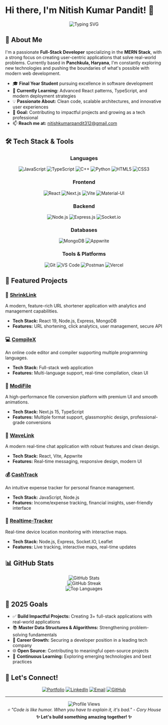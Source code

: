 # Hi there, I'm Nitish Kumar Pandit! 👋

<div align="center">
  <img src="https://readme-typing-svg.herokuapp.com?font=Fira+Code&pause=1000&color=00D9FF&center=true&vCenter=true&width=435&lines=Full-Stack+Developer;MERN+Stack+Enthusiast;Problem+Solver;Always+Learning" alt="Typing SVG" />
</div>

## 🚀 About Me

I'm a passionate **Full-Stack Developer** specializing in the **MERN Stack**, with a strong focus on creating user-centric applications that solve real-world problems. Currently based in **Panchkula, Haryana**, I'm constantly exploring new technologies and pushing the boundaries of what's possible with modern web development.

- 🎓 **Final Year Student** pursuing excellence in software development
- 🌱 **Currently Learning:** Advanced React patterns, TypeScript, and modern deployment strategies
- 💡 **Passionate About:** Clean code, scalable architectures, and innovative user experiences
- 🎯 **Goal:** Contributing to impactful projects and growing as a tech professional
- 📫 **Reach me at:** nitishkumarpandit312@gmail.com

## 🛠️ Tech Stack & Tools

<div align="center">

### Languages
![JavaScript](https://img.shields.io/badge/JavaScript-F7DF1E?style=for-the-badge&logo=javascript&logoColor=black)
![TypeScript](https://img.shields.io/badge/TypeScript-007ACC?style=for-the-badge&logo=typescript&logoColor=white)
![C++](https://img.shields.io/badge/C++-00599C?style=for-the-badge&logo=c%2B%2B&logoColor=white)
![Python](https://img.shields.io/badge/Python-3776AB?style=for-the-badge&logo=python&logoColor=white)
![HTML5](https://img.shields.io/badge/HTML5-E34F26?style=for-the-badge&logo=html5&logoColor=white)
![CSS3](https://img.shields.io/badge/CSS3-1572B6?style=for-the-badge&logo=css3&logoColor=white)

### Frontend
![React](https://img.shields.io/badge/React-20232A?style=for-the-badge&logo=react&logoColor=61DAFB)
![Next.js](https://img.shields.io/badge/Next.js-000000?style=for-the-badge&logo=next.js&logoColor=white)
![Vite](https://img.shields.io/badge/Vite-646CFF?style=for-the-badge&logo=vite&logoColor=white)
![Material-UI](https://img.shields.io/badge/Material--UI-0081CB?style=for-the-badge&logo=material-ui&logoColor=white)

### Backend
![Node.js](https://img.shields.io/badge/Node.js-43853D?style=for-the-badge&logo=node.js&logoColor=white)
![Express.js](https://img.shields.io/badge/Express.js-404D59?style=for-the-badge&logo=express&logoColor=white)
![Socket.io](https://img.shields.io/badge/Socket.io-black?style=for-the-badge&logo=socket.io&badgeColor=010101)

### Databases
![MongoDB](https://img.shields.io/badge/MongoDB-4EA94B?style=for-the-badge&logo=mongodb&logoColor=white)
![Appwrite](https://img.shields.io/badge/Appwrite-F02E65?style=for-the-badge&logo=appwrite&logoColor=white)

### Tools & Platforms
![Git](https://img.shields.io/badge/Git-F05032?style=for-the-badge&logo=git&logoColor=white)
![VS Code](https://img.shields.io/badge/VS_Code-0078D4?style=for-the-badge&logo=visual%20studio%20code&logoColor=white)
![Postman](https://img.shields.io/badge/Postman-FF6C37?style=for-the-badge&logo=postman&logoColor=white)
![Vercel](https://img.shields.io/badge/Vercel-000000?style=for-the-badge&logo=vercel&logoColor=white)

</div>

## 🌟 Featured Projects

### 🔗 [ShrinkLink](https://github.com/Nitish-Kumar-Pandit/ShrinkLink)
A modern, feature-rich URL shortener application with analytics and management capabilities.
- **Tech Stack:** React 19, Node.js, Express, MongoDB
- **Features:** URL shortening, click analytics, user management, secure API

### 💻 [CompileX](https://github.com/Nitish-Kumar-Pandit/CompileX) 
An online code editor and compiler supporting multiple programming languages.
- **Tech Stack:** Full-stack web application
- **Features:** Multi-language support, real-time compilation, clean UI

### 📁 [ModiFile](https://github.com/Nitish-Kumar-Pandit/ModiFile)
A high-performance file conversion platform with premium UI and smooth animations.
- **Tech Stack:** Next.js 15, TypeScript
- **Features:** Multiple format support, glassmorphic design, professional-grade conversions

### 💬 [WaveLink](https://github.com/Nitish-Kumar-Pandit/WaveLink)
A modern real-time chat application with robust features and clean design.
- **Tech Stack:** React, Vite, Appwrite
- **Features:** Real-time messaging, responsive design, modern UI

### 💰 [CashTrack](https://github.com/Nitish-Kumar-Pandit/CashTrack)
An intuitive expense tracker for personal finance management.
- **Tech Stack:** JavaScript, Node.js
- **Features:** Income/expense tracking, financial insights, user-friendly interface

### 📍 [Realtime-Tracker](https://github.com/Nitish-Kumar-Pandit/Realtime-Tracker)
Real-time device location monitoring with interactive maps.
- **Tech Stack:** Node.js, Express, Socket.IO, Leaflet
- **Features:** Live tracking, interactive maps, real-time updates

## 📊 GitHub Stats

<div align="center">
  <img src="https://github-readme-stats.vercel.app/api?username=Nitish-Kumar-Pandit&show_icons=true&theme=tokyonight&hide_border=true&count_private=true" alt="GitHub Stats" />
</div>

<div align="center">
  <img src="https://github-readme-streak-stats.herokuapp.com/?user=Nitish-Kumar-Pandit&theme=tokyonight&hide_border=true" alt="GitHub Streak" />
</div>

<div align="center">
  <img src="https://github-readme-stats.vercel.app/api/top-langs/?username=Nitish-Kumar-Pandit&layout=compact&theme=tokyonight&hide_border=true" alt="Top Languages" />
</div>

## 🎯 2025 Goals

- ✅ **Build Impactful Projects:** Creating 3+ full-stack applications with real-world applications
- 📚 **Master Data Structures & Algorithms:** Strengthening problem-solving fundamentals
- 🚀 **Career Growth:** Securing a developer position in a leading tech company
- 🌐 **Open Source:** Contributing to meaningful open-source projects
- 📖 **Continuous Learning:** Exploring emerging technologies and best practices

## 🤝 Let's Connect!

<div align="center">

[![Portfolio](https://img.shields.io/badge/Portfolio-FF5722?style=for-the-badge&logo=todoist&logoColor=white)](https://nitishh.in)
[![LinkedIn](https://img.shields.io/badge/LinkedIn-0077B5?style=for-the-badge&logo=linkedin&logoColor=white)](https://www.linkedin.com/in/nitishkumarpandittt)
[![Email](https://img.shields.io/badge/Email-D14836?style=for-the-badge&logo=gmail&logoColor=white)](mailto:workwithnitishhh@gmail.com)
[![GitHub](https://img.shields.io/badge/GitHub-100000?style=for-the-badge&logo=github&logoColor=white)](https://github.com/nitishkumarpandittt)

</div>

---

<div align="center">
  <img src="https://komarev.com/ghpvc/?username=Nitish-Kumar-Pandit&color=blueviolet&style=flat-square&label=Profile+Views" alt="Profile Views" />
</div>

<div align="center">
  <i>⭐️ "Code is like humor. When you have to explain it, it's bad." - Cory House</i>
</div>

<div align="center">
  <b>✨ Let's build something amazing together! ✨</b>
</div>
